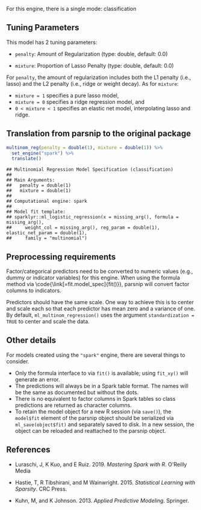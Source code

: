 


For this engine, there is a single mode: classification

## Tuning Parameters



This model has 2 tuning parameters:

- `penalty`: Amount of Regularization (type: double, default: 0.0)

- `mixture`: Proportion of Lasso Penalty (type: double, default: 0.0)

For `penalty`, the amount of regularization includes both the L1 penalty (i.e., lasso) and the L2 penalty (i.e., ridge or weight decay). As for `mixture`:

* `mixture = 1` specifies a pure lasso model,
* `mixture = 0`  specifies a ridge regression model, and
* `0 < mixture < 1` specifies an elastic net model, interpolating lasso and ridge.

## Translation from parsnip to the original package


```r
multinom_reg(penalty = double(1), mixture = double(1)) %>% 
  set_engine("spark") %>% 
  translate()
```

```
## Multinomial Regression Model Specification (classification)
## 
## Main Arguments:
##   penalty = double(1)
##   mixture = double(1)
## 
## Computational engine: spark 
## 
## Model fit template:
## sparklyr::ml_logistic_regression(x = missing_arg(), formula = missing_arg(), 
##     weight_col = missing_arg(), reg_param = double(1), elastic_net_param = double(1), 
##     family = "multinomial")
```

## Preprocessing requirements


Factor/categorical predictors need to be converted to numeric values (e.g., dummy or indicator variables) for this engine. When using the formula method via \\code{\\link[=fit.model_spec]{fit()}}, parsnip will convert factor columns to indicators.


Predictors should have the same scale. One way to achieve this is to center and 
scale each so that each predictor has mean zero and a variance of one.
By default, `ml_multinom_regression()` uses the argument `standardization = TRUE` to center and scale the data. 

## Other details


For models created using the `"spark"` engine, there are several things to consider. 

* Only the formula interface to via `fit()` is available; using `fit_xy()` will generate an error. 
* The predictions will always be in a Spark table format. The names will be the same as documented but without the dots. 
* There is no equivalent to factor columns in Spark tables so class predictions are returned as character columns. 
* To retain the model object for a new R session (via `save()`), the `model$fit` element of the parsnip object should be serialized via `ml_save(object$fit)` and separately saved to disk. In a new session, the object can be reloaded and reattached to the parsnip object.

## References

 - Luraschi, J, K Kuo, and E Ruiz. 2019. _Mastering Spark with R_. O'Reilly Media
 
 - Hastie, T, R Tibshirani, and M Wainwright. 2015. _Statistical Learning with Sparsity_. CRC Press.
 
 - Kuhn, M, and K Johnson. 2013. _Applied Predictive Modeling_. Springer.


